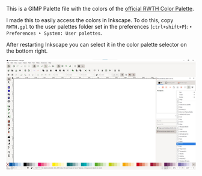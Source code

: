 This is a GIMP Palette file with the colors of the [official RWTH Color Palette](https://www9.rwth-aachen.de/global/show_document.asp?id=aaaaaaaaaadpbhq).

I made this to easily access the colors in Inkscape. To do this, copy `RWTH.gpl` to the user palettes folder set in the preferences (`ctrl+shift+P`): `‣ Preferences ‣ System: User palettes`.

After restarting Inkscape you can select it in the color palette selector on the bottom right.

![](inkscape_screenshot.PNG.jpg)